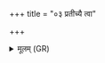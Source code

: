 +++
title = "०३ प्रतीच्यै त्वा"

+++
<details><summary>मूलम् (GR)</summary>

प्रतीच्यै त्वा (…) ॥
</details>
